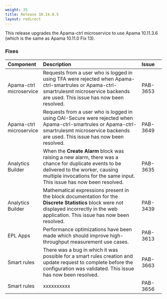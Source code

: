 ```yaml
---
weight: 35
title: Release 10.14.0.5
layout: redirect
---
```


This release upgrades the Apama-ctrl microservice to use Apama 10.11.3.6 (which is the same as Apama 10.11.0 Fix 13).

### Fixes

<table>
<colgroup>
    <col style="width: 15%;">
    <col style="width: 70%;">
    <col style="width: 15%;">
</colgroup>
<thead>
<tr>
<th style="text-align:left">Component</th>
<th style="text-align:left">Description</th>
<th style="text-align:left">Issue</th>
</tr>
</thead>
<tbody>


<tr>
<td style="text-align:left">Apama-ctrl microservice</td>
<td style="text-align:left">Requests from a user who is logged in using TFA were rejected when Apama-ctrl-smartrules or
Apama-ctrl-smartrulesmt microservice backends are used. This issue has now been resolved.</td>
<td style="text-align:left">PAB-3653</td>
</tr>
<tr>
<td style="text-align:left">Apama-ctrl microservice</td>
<td style="text-align:left">Requests from a user who is logged in using OAI-Secure were rejected when Apama-ctrl-smartrules or
Apama-ctrl-smartrulesmt microservice backends are used. This issue has now been resolved.</td>
<td style="text-align:left">PAB-3649</td>
</tr>
<tr>
<td style="text-align:left">Analytics Builder</td>
<td style="text-align:left">When the <b>Create Alarm</b> block was raising a new alarm, there was a chance for duplicate events to be delivered to the worker,
causing multiple invocations for the same input. This issue has now been resolved.</td>
<td style="text-align:left">PAB-3635</td>
</tr>
<tr>
<td style="text-align:left">Analytics Builder</td>
<td style="text-align:left">Mathematical expressions present in the block documentation for the <b>Discrete Statistics</b> block
were not displayed incorrectly in the web application. This issue has now been resolved.</td>
<td style="text-align:left">PAB-3439</td>
</tr>
<tr>
<td style="text-align:left">EPL Apps</td>
<td style="text-align:left">Performance optimizations have been made which should improve high-throughput measurement use cases.</td>
<td style="text-align:left">PAB-3613</td>
</tr>
<tr>
<td style="text-align:left">Smart rules</td>
<td style="text-align:left">There was a bug in which it was possible for a smart rules creation and update request to complete before the configuration was validated.
This issue has now been resolved.</td>
<td style="text-align:left">PAB-3663</td>
</tr>
<tr>
<td style="text-align:left">Smart rules</td>
<td style="text-align:left">xxxxxxxxxx</td>
<td style="text-align:left">PAB-3656</td>
</tr>

</tbody>
</table>
